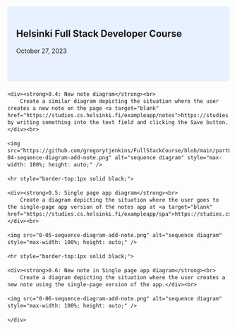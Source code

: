<!DOCTYPE HTML>
<html>
<head>
<meta http-equiv="X-UA-Compatible" content="IE=edge,chrome=1">
<meta charset="UTF-8">  
<title>Full Stack Developer Course</title>
</head>

<div class="text-center" style="height:130px; background-color:#e8f1ff; padding:20px; margin-bottom:20px;">
    <h2>Helsinki Full Stack Developer Course</h2>
    <p>October 27, 2023</p>
</div>

<div class="container">


    <div><strong>0.4: New note diagram</strong><br>
        Create a similar diagram depicting the situation where the user creates a new note on the page <a target="blank" href="https://studies.cs.helsinki.fi/exampleapp/notes">https://studies.cs.helsinki.fi/exampleapp/notes</a> by writing something into the text field and clicking the Save button.</div><br>

    <img src="https://github.com/gregorytjenkins/FullStackCourse/blob/main/part0/0-04-sequence-diagram-add-note.png" alt="sequence diagram" style="max-width: 100%; height: auto;" />

    <hr style="border-top:1px solid black;">

    <div><strong>0.5: Single page app diagram</strong><br>
        Create a diagram depicting the situation where the user goes to the single-page app version of the notes app at <a target="blank" href="https://studies.cs.helsinki.fi/exampleapp/spa">https://studies.cs.helsinki.fi/exampleapp/spa</a>.</div><br>

    <img src="0-05-sequence-diagram-add-note.png" alt="sequence diagram" style="max-width: 100%; height: auto;" />

    <hr style="border-top:1px solid black;">

    <div><strong>0.6: New note in Single page app diagram</strong><br>
        Create a diagram depicting the situation where the user creates a new note using the single-page version of the app.</div><br>

    <img src="0-06-sequence-diagram-add-note.png" alt="sequence diagram" style="max-width: 100%; height: auto;" />

    </div>
</div>

<div style="height:20px; width:100%;"></div>

</body>
</html>
